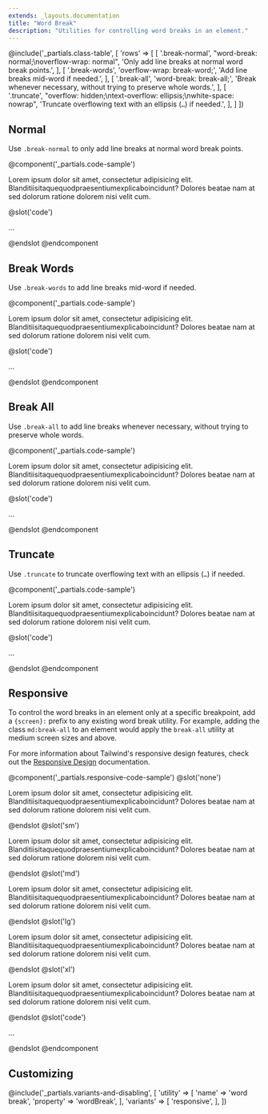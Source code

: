 ```yaml
---
extends: _layouts.documentation
title: "Word Break"
description: "Utilities for controlling word breaks in an element."
---
```


@include('_partials.class-table', [
  'rows' => [
    [
      '.break-normal',
      "word-break: normal;\noverflow-wrap: normal",
      'Only add line breaks at normal word break points.',
    ],
    [
      '.break-words',
      'overflow-wrap: break-word;',
      'Add line breaks mid-word if needed.',
    ],
    [
      '.break-all',
      'word-break: break-all;',
      'Break whenever necessary, without trying to preserve whole words.',
    ],
    [
      '.truncate',
      "overflow: hidden;\ntext-overflow: ellipsis;\nwhite-space: nowrap",
      'Truncate overflowing text with an ellipsis (<code>…</code>) if needed.',
    ],
  ]
])

## Normal

Use `.break-normal` to only add line breaks at normal word break points.

@component('_partials.code-sample')
<p class="break-normal max-w-xs p-2 bg-gray-200 mx-auto">
Lorem ipsum dolor sit amet, consectetur adipisicing elit. Blanditiisitaquequodpraesentiumexplicaboincidunt? Dolores beatae nam at sed dolorum ratione dolorem nisi velit cum.
</p>
@slot('code')
<p class="break-normal ...">...</p>
@endslot
@endcomponent

## Break Words

Use `.break-words` to add line breaks mid-word if needed.

@component('_partials.code-sample')
<p class="break-words max-w-xs p-2 bg-gray-200 mx-auto">
Lorem ipsum dolor sit amet, consectetur adipisicing elit. Blanditiisitaquequodpraesentiumexplicaboincidunt? Dolores beatae nam at sed dolorum ratione dolorem nisi velit cum.
</p>
@slot('code')
<p class="break-words ...">...</p>
@endslot
@endcomponent

## Break All

Use `.break-all` to add line breaks whenever necessary, without trying to preserve whole words.

@component('_partials.code-sample')
<p class="break-all max-w-xs p-2 bg-gray-200 mx-auto">
Lorem ipsum dolor sit amet, consectetur adipisicing elit. Blanditiisitaquequodpraesentiumexplicaboincidunt? Dolores beatae nam at sed dolorum ratione dolorem nisi velit cum.
</p>
@slot('code')
<p class="break-all ...">...</p>
@endslot
@endcomponent

## Truncate

Use `.truncate` to truncate overflowing text with an ellipsis (<code>…</code>) if needed.

@component('_partials.code-sample')
<p class="truncate max-w-xs p-2 bg-gray-200 mx-auto">
Lorem ipsum dolor sit amet, consectetur adipisicing elit. Blanditiisitaquequodpraesentiumexplicaboincidunt? Dolores beatae nam at sed dolorum ratione dolorem nisi velit cum.
</p>
@slot('code')
<p class="truncate ...">...</p>
@endslot
@endcomponent

## Responsive

To control the word breaks in an element only at a specific breakpoint, add a `{screen}:` prefix to any existing word break utility. For example, adding the class `md:break-all` to an element would apply the `break-all` utility at medium screen sizes and above.

For more information about Tailwind's responsive design features, check out the [Responsive Design](/docs/responsive-design) documentation.

@component('_partials.responsive-code-sample')
@slot('none')
<p class="break-normal max-w-xs p-2 bg-gray-200 mx-auto">
Lorem ipsum dolor sit amet, consectetur adipisicing elit. Blanditiisitaquequodpraesentiumexplicaboincidunt? Dolores beatae nam at sed dolorum ratione dolorem nisi velit cum.
</p>
@endslot
@slot('sm')
<p class="break-words max-w-xs p-2 bg-gray-200 mx-auto">
Lorem ipsum dolor sit amet, consectetur adipisicing elit. Blanditiisitaquequodpraesentiumexplicaboincidunt? Dolores beatae nam at sed dolorum ratione dolorem nisi velit cum.
</p>
@endslot
@slot('md')
<p class="break-all max-w-xs p-2 bg-gray-200 mx-auto">
Lorem ipsum dolor sit amet, consectetur adipisicing elit. Blanditiisitaquequodpraesentiumexplicaboincidunt? Dolores beatae nam at sed dolorum ratione dolorem nisi velit cum.
</p>
@endslot
@slot('lg')
<p class="truncate max-w-xs p-2 bg-gray-200 mx-auto">
Lorem ipsum dolor sit amet, consectetur adipisicing elit. Blanditiisitaquequodpraesentiumexplicaboincidunt? Dolores beatae nam at sed dolorum ratione dolorem nisi velit cum.
</p>
@endslot
@slot('xl')
<p class="break-normal max-w-xs p-2 bg-gray-200 mx-auto">
Lorem ipsum dolor sit amet, consectetur adipisicing elit. Blanditiisitaquequodpraesentiumexplicaboincidunt? Dolores beatae nam at sed dolorum ratione dolorem nisi velit cum.
</p>
@endslot
@slot('code')
<p class="none:break-normal sm:break-words md:break-all lg:truncate xl:break-normal ...">
    ...
</p>
@endslot
@endcomponent

## Customizing

@include('_partials.variants-and-disabling', [
    'utility' => [
        'name' => 'word break',
        'property' => 'wordBreak',
    ],
    'variants' => [
        'responsive',
    ],
])

